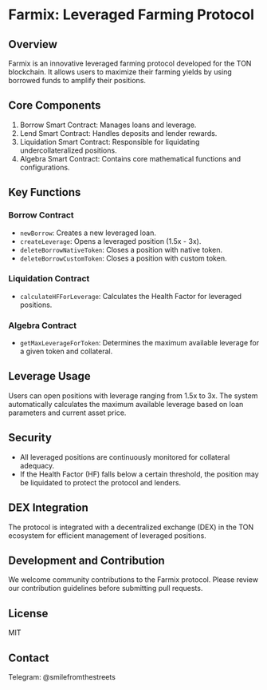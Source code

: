 # Farmix: Leveraged Farming Protocol

## Overview

Farmix is an innovative leveraged farming protocol developed for the TON blockchain. It allows users to maximize their farming yields by using borrowed funds to amplify their positions.

## Core Components

1. Borrow Smart Contract: Manages loans and leverage.
2. Lend Smart Contract: Handles deposits and lender rewards.
3. Liquidation Smart Contract: Responsible for liquidating undercollateralized positions.
4. Algebra Smart Contract: Contains core mathematical functions and configurations.

## Key Functions

### Borrow Contract

- `newBorrow`: Creates a new leveraged loan.
- `createLeverage`: Opens a leveraged position (1.5x - 3x).
- `deleteBorrowNativeToken`: Closes a position with native token.
- `deleteBorrowCustomToken`: Closes a position with custom token.

### Liquidation Contract

- `calculateHFForLeverage`: Calculates the Health Factor for leveraged positions.

### Algebra Contract

- `getMaxLeverageForToken`: Determines the maximum available leverage for a given token and collateral.

## Leverage Usage

Users can open positions with leverage ranging from 1.5x to 3x. The system automatically calculates the maximum available leverage based on loan parameters and current asset price.

## Security

- All leveraged positions are continuously monitored for collateral adequacy.
- If the Health Factor (HF) falls below a certain threshold, the position may be liquidated to protect the protocol and lenders.

## DEX Integration

The protocol is integrated with a decentralized exchange (DEX) in the TON ecosystem for efficient management of leveraged positions.

## Development and Contribution

We welcome community contributions to the Farmix protocol. Please review our contribution guidelines before submitting pull requests.

## License

MIT

## Contact

Telegram: @smilefromthestreets

